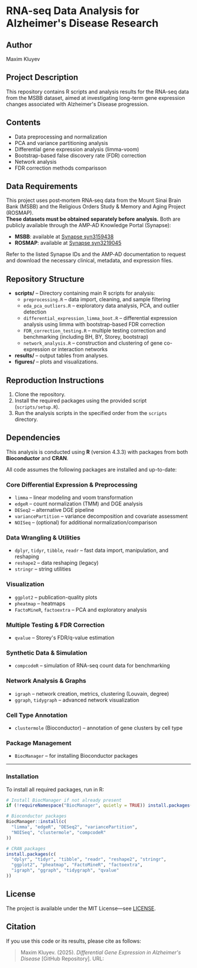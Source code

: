 # RNA-seq Data Analysis for Alzheimer's Disease Research

## Author
Maxim Kluyev

## Project Description
This repository contains R scripts and analysis results for the RNA-seq data from the MSBB dataset, aimed at investigating long-term gene expression changes associated with Alzheimer's Disease progression.

## Contents
- Data preprocessing and normalization
- PCA and variance partitioning analysis
- Differential gene expression analysis (limma-voom)
- Bootstrap-based false discovery rate (FDR) correction
- Network analysis
- FDR correction methods comparisson

## Data Requirements

This project uses post‑mortem RNA‑seq data from the Mount Sinai Brain Bank (MSBB) and the Religious Orders Study & Memory and Aging Project (ROSMAP).  
**These datasets must be obtained separately before analysis.** Both are publicly available through the AMP‑AD Knowledge Portal (Synapse):

- **MSBB**: available at [Synapse syn3159438](https://www.synapse.org/Synapse:syn3159438)
- **ROSMAP**: available at [Synapse syn3219045](https://www.synapse.org/Synapse:syn3219045)

Refer to the listed Synapse IDs and the AMP‑AD documentation to request and download the necessary clinical, metadata, and expression files.


## Repository Structure
- **scripts/** – Directory containing main R scripts for analysis:
    - `preprocessing.R` – data import, cleaning, and sample filtering
    - `eda_pca_outliers.R` – exploratory data analysis, PCA, and outlier detection
    - `differential_expression_limma_boot.R` – differential expression analysis using limma with bootstrap-based FDR correction
    - `FDR_correction_testing.R` – multiple testing correction and benchmarking (including BH, BY, Storey, bootstrap)
    - `network_analysis.R` – construction and clustering of gene co-expression or interaction networks
- **results/** – output tables from analyses.
- **figures/** – plots and visualizations.

## Reproduction Instructions
1. Clone the repository.
2. Install the required packages using the provided script (`scripts/setup.R`).
3. Run the analysis scripts in the specified order from the `scripts` directory.


## Dependencies

This analysis is conducted using **R** (version 4.3.3) with packages from both **Bioconductor** and **CRAN**.

All code assumes the following packages are installed and up-to-date:

### Core Differential Expression & Preprocessing
- `limma` – linear modeling and voom transformation
- `edgeR` – count normalization (TMM) and DGE analysis
- `DESeq2` – alternative DGE pipeline
- `variancePartition` – variance decomposition and covariate assessment
- `NOISeq` – (optional) for additional normalization/comparison

### Data Wrangling & Utilities
- `dplyr`, `tidyr`, `tibble`, `readr` – fast data import, manipulation, and reshaping
- `reshape2` – data reshaping (legacy)
- `stringr` – string utilities

### Visualization
- `ggplot2` – publication-quality plots
- `pheatmap` – heatmaps
- `FactoMineR`, `factoextra` – PCA and exploratory analysis

### Multiple Testing & FDR Correction
- `qvalue` – Storey's FDR/q-value estimation

### Synthetic Data & Simulation
- `compcodeR` – simulation of RNA-seq count data for benchmarking

### Network Analysis & Graphs
- `igraph` – network creation, metrics, clustering (Louvain, degree)
- `ggraph`, `tidygraph` – advanced network visualization

### Cell Type Annotation
- `clustermole` (Bioconductor) – annotation of gene clusters by cell type

### Package Management
- `BiocManager` – for installing Bioconductor packages

---

### Installation

To install all required packages, run in R:

```r
# Install BiocManager if not already present
if (!requireNamespace("BiocManager", quietly = TRUE)) install.packages("BiocManager")

# Bioconductor packages
BiocManager::install(c(
  "limma", "edgeR", "DESeq2", "variancePartition", 
  "NOISeq", "clustermole", "compcodeR"
))

# CRAN packages
install.packages(c(
  "dplyr", "tidyr", "tibble", "readr", "reshape2", "stringr",
  "ggplot2", "pheatmap", "FactoMineR", "factoextra",
  "igraph", "ggraph", "tidygraph", "qvalue"
))

```

## License
The project is available under the MIT License—see [LICENSE](LICENSE).

## Citation
If you use this code or its results, please cite as follows:

> Maxim Kluyev. (2025). *Differential Gene Expression in Alzheimer's Disease* [GitHub Repository]. URL: <repository-url>

